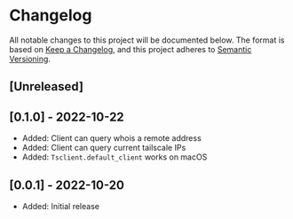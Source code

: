 # Changelog

All notable changes to this project will be documented below. The format is based on [Keep a Changelog][keep-changelog], and this project adheres to [Semantic Versioning][semver].

[keep-changelog]: https://keepachangelog.com/en/1.0.0/
[semver]: https://semver.org/spec/v2.0.0.html

<!--
  - **Added** for new features.
  - **Changed** for changes in existing functionality.
  - **Deprecated** for soon-to-be removed features.
  - **Removed** for now removed features.
  - **Fixed** for any bug fixes.
  - **Security** in case of vulnerabilities.
 -->

## [Unreleased]

## [0.1.0] - 2022-10-22

- Added: Client can query whois a remote address
- Added: Client can query current tailscale IPs
- Added: `Tsclient.default_client` works on macOS

## [0.0.1] - 2022-10-20

- Added: Initial release
